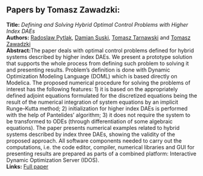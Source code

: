 <h2>Papers by Tomasz Zawadzki:</h2>
<p>
<b>Title:</b> <i> Defining and Solving Hybrid Optimal Control Problems with Higher Index DAEs </i> <br />
<b>Authors:</b> <a href="../authors/author_222.html">Radoslaw Pytlak</a>, <a href="../authors/author_259.html">Damian Suski</a>, <a href="../authors/author_264.html">Tomasz Tarnawski</a> and <a href="../authors/author_305.html">Tomasz Zawadzki</a><br />
<b>Abstract:</b>The paper deals with optimal control problems defined
for hybrid systems described by higher index DAEs. We
present a prototype solution that supports the whole process
from defining such problem to solving it and presenting
results. Problem’s definition is done with Dynamic
Optimization Modeling Language (DOML) which
is based directly on Modelica. The proposed numerical
procedure for solving the problems of interest has the following
features: 1) it is based on the appropriately defined
adjoint equations formulated for the discretized equations
being the result of the numerical integration of system
equations by an implicit Runge–Kutta method; 2) initialization
for higher index DAEs is performed with the help
of Pantelides’ algorithm; 3) it does not require the system
to be transformed to ODEs (through differentiation of
some algebraic equations).
The paper presents numerical examples related to hybrid
systems described by index three DAEs, showing the
validity of the proposed approach. All software components
needed to carry out the computations, i.e. the code
editor, compiler, numerical libraries and GUI for presenting
results are prepared as parts of a combined platform:
Interactive Dynamic Optimization Server (IDOS).<br />
<b>Links:</b> <a href="../submissions/ecp17132265_PytlakSuskiTarnawskiZawadzki.pdf">Full paper</a></p>